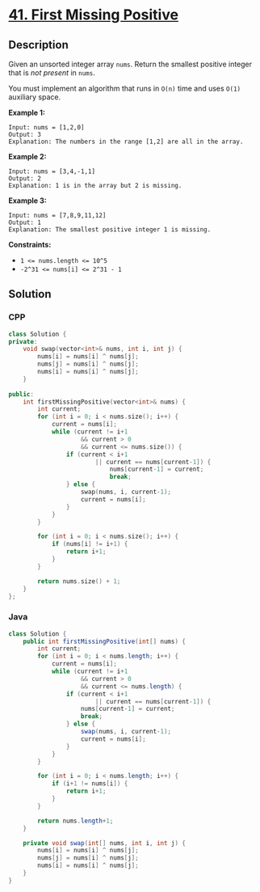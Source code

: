# [41. First Missing Positive]()

## Description
Given an unsorted integer array `nums`. Return the smallest positive integer that is *not present* in `nums`.

You must implement an algorithm that runs in `O(n)` time and uses `O(1)` auxiliary space.


**Example 1:**
```
Input: nums = [1,2,0]
Output: 3
Explanation: The numbers in the range [1,2] are all in the array.
```

**Example 2:**
```
Input: nums = [3,4,-1,1]
Output: 2
Explanation: 1 is in the array but 2 is missing.
```

**Example 3:**
```
Input: nums = [7,8,9,11,12]
Output: 1
Explanation: The smallest positive integer 1 is missing.
```

**Constraints:**
+ `1 <= nums.length <= 10^5`
+ `-2^31 <= nums[i] <= 2^31 - 1`

## Solution

### CPP
```cpp
class Solution {
private:
    void swap(vector<int>& nums, int i, int j) {
        nums[i] = nums[i] ^ nums[j];
        nums[j] = nums[i] ^ nums[j];
        nums[i] = nums[i] ^ nums[j];
    }
    
public:
    int firstMissingPositive(vector<int>& nums) {
        int current;
        for (int i = 0; i < nums.size(); i++) {
            current = nums[i];
            while (current != i+1
                    && current > 0
                    && current <= nums.size()) {
                if (current < i+1
                        || current == nums[current-1]) {
                            nums[current-1] = current;
                            break;
                } else {
                    swap(nums, i, current-1);
                    current = nums[i];
                }
            }
        }

        for (int i = 0; i < nums.size(); i++) {
            if (nums[i] != i+1) {
                return i+1;
            }
        }

        return nums.size() + 1;
    }
};
```

### Java
```java
class Solution {
    public int firstMissingPositive(int[] nums) {
        int current;
        for (int i = 0; i < nums.length; i++) {
            current = nums[i];
            while (current != i+1
                    && current > 0
                    && current <= nums.length) {
                if (current < i+1
                        || current == nums[current-1]) {
                    nums[current-1] = current;
                    break;
                } else {
                    swap(nums, i, current-1);
                    current = nums[i];
                }
            }
        }

        for (int i = 0; i < nums.length; i++) {
            if (i+1 != nums[i]) {
                return i+1;
            }
        }

        return nums.length+1;
    }

    private void swap(int[] nums, int i, int j) {
        nums[i] = nums[i] ^ nums[j];
        nums[j] = nums[i] ^ nums[j];
        nums[i] = nums[i] ^ nums[j];
    }
}
```
